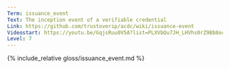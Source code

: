 ```yaml
---
Term: issuance_event
Text: The inception event of a verifiable credential
Link: https://github.com/trustoverip/acdc/wiki/issuance-event
Videostart: https://youtu.be/GqjsRuu0V5A?list=PLXVbQu7JH_LHVhs0rZ9Bb8ocyKlPljkaG&t=18m02s
Level: 7
---
```


{% include_relative gloss/issuance_event.md %}
